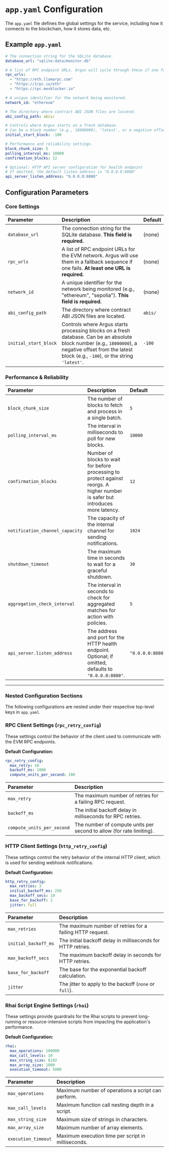 # `app.yaml` Configuration

The `app.yaml` file defines the global settings for the service, including how it connects to the blockchain, how it stores data, etc.

## Example `app.yaml`

```yaml
# The connection string for the SQLite database.
database_url: "sqlite:data/monitor.db"

# A list of RPC endpoint URLs. Argus will cycle through these if one fails.
rpc_urls:
  - "https://eth.llamarpc.com"
  - "https://1rpc.io/eth"
  - "https://rpc.mevblocker.io"

# A unique identifier for the network being monitored.
network_id: "ethereum"

# The directory where contract ABI JSON files are located.
abi_config_path: abis/

# Controls where Argus starts on a fresh database.
# Can be a block number (e.g., 18000000), 'latest', or a negative offset (e.g., -100).
initial_start_block: -100

# Performance and reliability settings.
block_chunk_size: 5
polling_interval_ms: 10000
confirmation_blocks: 12

# Optional: HTTP API server configuration for health endpoint
# If omitted, the default listen address is "0.0.0.0:8080"
api_server_listen_address: "0.0.0.0:8080"
```

## Configuration Parameters

### Core Settings

| Parameter | Description | Default |
| :--- | :--- | :--- |
| `database_url` | The connection string for the SQLite database. **This field is required.** | (none) |
| `rpc_urls` | A list of RPC endpoint URLs for the EVM network. Argus will use them in a fallback sequence if one fails. **At least one URL is required.** | (none) |
| `network_id` | A unique identifier for the network being monitored (e.g., "ethereum", "sepolia"). **This field is required.** | (none) |
| `abi_config_path` | The directory where contract ABI JSON files are located. | `abis/` |
| `initial_start_block` | Controls where Argus starts processing blocks on a fresh database. Can be an absolute block number (e.g., `18000000`), a negative offset from the latest block (e.g., `-100`), or the string `'latest'`. | `-100` |

### Performance & Reliability

| Parameter | Description | Default |
| :--- | :--- | :--- |
| `block_chunk_size` | The number of blocks to fetch and process in a single batch. | `5` |
| `polling_interval_ms` | The interval in milliseconds to poll for new blocks. | `10000` |
| `confirmation_blocks` | Number of blocks to wait for before processing to protect against reorgs. A higher number is safer but introduces more latency. | `12` |
| `notification_channel_capacity` | The capacity of the internal channel for sending notifications. | `1024` |
| `shutdown_timeout` | The maximum time in seconds to wait for a graceful shutdown. | `30` |
| `aggregation_check_interval` | The interval in seconds to check for aggregated matches for action with policies. | `5` |
| `api_server.listen_address` | The address and port for the HTTP health endpoint. Optional; if omitted, defaults to `"0.0.0.0:8080"`. | `"0.0.0.0:8080"` |

---

### Nested Configuration Sections

The following configurations are nested under their respective top-level keys in `app.yaml`.

### RPC Client Settings (`rpc_retry_config`)

These settings control the behavior of the client used to communicate with the EVM RPC endpoints.

**Default Configuration:**
```yaml
rpc_retry_config:
  max_retry: 10
  backoff_ms: 1000
  compute_units_per_second: 100
```

| Parameter | Description |
| :--- | :--- |
| `max_retry` | The maximum number of retries for a failing RPC request. |
| `backoff_ms` | The initial backoff delay in milliseconds for RPC retries. |
| `compute_units_per_second` | The number of compute units per second to allow (for rate limiting). |

### HTTP Client Settings (`http_retry_config`)

These settings control the retry behavior of the internal HTTP client, which is used for sending webhook notifications.

**Default Configuration:**
```yaml
http_retry_config:
  max_retries: 3
  initial_backoff_ms: 250
  max_backoff_secs: 10
  base_for_backoff: 2
  jitter: full
```

| Parameter | Description |
| :--- | :--- |
| `max_retries` | The maximum number of retries for a failing HTTP request. |
| `initial_backoff_ms` | The initial backoff delay in milliseconds for HTTP retries. |
| `max_backoff_secs` | The maximum backoff delay in seconds for HTTP retries. |
| `base_for_backoff` | The base for the exponential backoff calculation. |
| `jitter` | The jitter to apply to the backoff (`none` or `full`). |

### Rhai Script Engine Settings (`rhai`)

These settings provide guardrails for the Rhai scripts to prevent long-running or resource-intensive scripts from impacting the application's performance.

**Default Configuration:**
```yaml
rhai:
  max_operations: 100000
  max_call_levels: 10
  max_string_size: 8192
  max_array_size: 1000
  execution_timeout: 5000
```

| Parameter | Description |
| :--- | :--- |
| `max_operations` | Maximum number of operations a script can perform. |
| `max_call_levels` | Maximum function call nesting depth in a script. |
| `max_string_size` | Maximum size of strings in characters. |
| `max_array_size` | Maximum number of array elements. |
| `execution_timeout` | Maximum execution time per script in milliseconds. |
